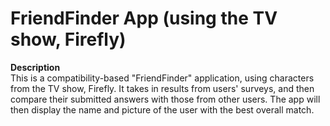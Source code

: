 <h1>FriendFinder App (using the TV show, Firefly)</h2>

**Description**
<br>
This is a compatibility-based "FriendFinder" application, using characters from the TV show, Firefly. It takes in results from users' surveys, and then compare their submitted answers with those from other users. The app will then display the name and picture of the user with the best overall match.